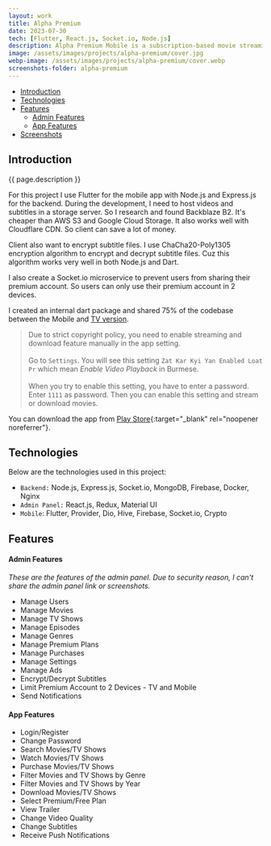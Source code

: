 ```yaml
---
layout: work
title: Alpha Premium
date: 2023-07-30
tech: [Flutter, React.js, Socket.io, Node.js]
description: Alpha Premium Mobile is a subscription-based movie streaming app which allow users to stream or download movie or shows.
image: /assets/images/projects/alpha-premium/cover.jpg
webp-image: /assets/images/projects/alpha-premium/cover.webp
screenshots-folder: alpha-premium
---
```


- [Introduction](#introduction)
- [Technologies](#technologies)
- [Features](#features)
    - [Admin Features](#admin-features)
    - [App Features](#app-features)
- [Screenshots](#screenshots)

## Introduction

{{ page.description }}

For this project I use Flutter for the mobile app with Node.js and Express.js for the backend.
During the development, I need to host videos and subtitles in a storage server. 
So I research and found Backblaze B2. It's cheaper than AWS S3 and Google Cloud Storage.
It also works well with Cloudflare CDN. So client can save a lot of money. 

Client also want to encrypt subtitle files. 
I use ChaCha20-Poly1305 encryption algorithm to encrypt and decrypt subtitle files.
Cuz this algorithm works very well in both Node.js and Dart.

I also create a Socket.io microservice to prevent users from sharing their premium account.
So users can only use their premium account in 2 devices.

I created an internal dart package and shared 75% of the codebase between the Mobile 
and [TV version](/works/alpha-premium-tv).

> Due to strict copyright policy, you need to enable streaming and download feature manually in the app setting.
<br/><br/> 
Go to `Settings`. You will see this setting `Zat Kar Kyi Yan Enabled Loat Pr` which mean *Enable Video Playback* in Burmese.
<br/><br/> 
When you try to enable this setting, you have to enter a password.
Enter `1111` as password. Then you can enable this setting and stream or download movies.

You can download the app from [Play Store]({{page.live}}){:target="_blank" rel="noopener noreferrer"}.

## Technologies

Below are the technologies used in this project:

- `Backend:` Node.js, Express.js, Socket.io, MongoDB, Firebase, Docker, Nginx
- `Admin Panel:` React.js, Redux, Material UI
- `Mobile`: Flutter, Provider, Dio, Hive, Firebase, Socket.io, Crypto

## Features

#### Admin Features

*These are the features of the admin panel. Due to security reason, I can't share the admin panel link or screenshots.*

- Manage Users
- Manage Movies
- Manage TV Shows
- Manage Episodes
- Manage Genres
- Manage Premium Plans
- Manage Purchases
- Manage Settings
- Manage Ads
- Encrypt/Decrypt Subtitles 
- Limit Premium Account to 2 Devices - TV and Mobile
- Send Notifications


#### App Features

- Login/Register
- Change Password
- Search Movies/TV Shows
- Watch Movies/TV Shows
- Purchase Movies/TV Shows
- Filter Movies and TV Shows by Genre
- Filter Movies and TV Shows by Year
- Download Movies/TV Shows
- Select Premium/Free Plan
- View Trailer
- Change Video Quality
- Change Subtitles
- Receive Push Notifications
